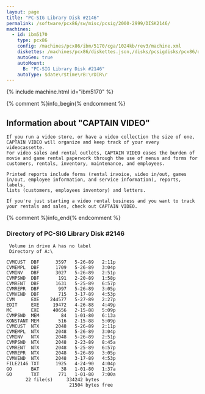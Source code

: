 ```yaml
---
layout: page
title: "PC-SIG Library Disk #2146"
permalink: /software/pcx86/sw/misc/pcsig/2000-2999/DISK2146/
machines:
  - id: ibm5170
    type: pcx86
    config: /machines/pcx86/ibm/5170/cga/1024kb/rev3/machine.xml
    diskettes: /machines/pcx86/diskettes.json,/disks/pcsigdisks/pcx86/diskettes.json
    autoGen: true
    autoMount:
      B: "PC-SIG Library Disk #2146"
    autoType: $date\r$time\rB:\rDIR\r
---
```


{% include machine.html id="ibm5170" %}

{% comment %}info_begin{% endcomment %}

## Information about "CAPTAIN VIDEO"

    If you run a video store, or have a video collection the size of one,
    CAPTAIN VIDEO will organize and keep track of your every videocassette.
    For video sales and rental outlets, CAPTAIN VIDEO eases the burden of
    movie and game rental paperwork through the use of menus and forms for
    customers, rentals, inventory, maintenance, and employees.
    
    Printed reports include forms (rental invoice, video in/out, games
    in/out, employee information, and service information), reports, labels,
    lists (customers, employees inventory) and letters.
    
    If you're just starting a video rental business and you want to track
    your rentals and sales, check out CAPTAIN VIDEO.
{% comment %}info_end{% endcomment %}


### Directory of PC-SIG Library Disk #2146

     Volume in drive A has no label
     Directory of A:\

    CVMCUST  DBF      3597   5-26-89   2:11p
    CVMEMPL  DBF      1709   5-26-89   3:04p
    CVMINV   DBF      3027   5-26-89   2:51p
    CVMPSWD  DBF       191   2-20-89   1:58p
    CVMRENT  DBF      1631   5-25-89   6:57p
    CVMREPR  DBF       997   5-26-89   3:05p
    CVMVEND  DBF       715   3-17-89   4:53p
    CVM      EXE    244577   5-27-89   2:27p
    EDIT     EXE     19472   4-26-88   4:49p
    MC       EXE     40656   2-15-88   5:09p
    CVMPSWD  MEM        84   1-01-80   6:13a
    KONSTANT MEM       516   2-15-88   5:09p
    CVMCUST  NTX      2048   5-26-89   2:11p
    CVMEMPL  NTX      2048   5-26-89   3:04p
    CVMINV   NTX      2048   5-26-89   2:51p
    CVMPSWD  NTX      2048   2-23-89   8:45a
    CVMRENT  NTX      2048   5-25-89   6:57p
    CVMREPR  NTX      2048   5-26-89   3:05p
    CVMVEND  NTX      2048   3-17-89   4:53p
    FILE2146 TXT      1925   4-24-90   4:04p
    GO       BAT        38   1-01-80   1:37a
    GO       TXT       771   1-01-80   7:00a
           22 file(s)     334242 bytes
                           21504 bytes free
